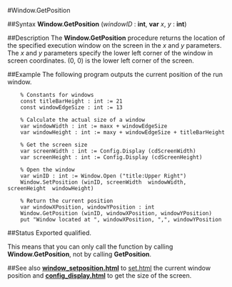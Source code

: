 
#Window.GetPosition

##Syntax
**Window.GetPosition** (_windowID_ : **int**, **var** _x_, _y_ : **int**)


##Description
The **Window.GetPosition** procedure returns the location of the specified execution window on the screen in the _x_ and _y_ parameters. The _x_ and _y_ parameters specify the lower left corner of the window in screen coordinates. (0, 0) is the lower left corner of the screen.


##Example
The following program outputs the current position of the run window.

        % Constants for windows
        const titleBarHeight : int := 21
        const windowEdgeSize : int := 13
        
        % Calculate the actual size of a window
        var windowWidth : int := maxx + windowEdgeSize
        var windowHeight : int := maxy + windowEdgeSize + titleBarHeight
        
        % Get the screen size
        var screenWidth : int := Config.Display (cdScreenWidth)
        var screenHeight : int := Config.Display (cdScreenHeight)
        
        % Open the window
        var winID : int := Window.Open ("title:Upper Right")
        Window.SetPosition (winID, screenWidth  windowWidth,                    screenHeight  windowHeight)
        
        % Return the current position
        var windowXPosition, windowYPosition : int
        Window.GetPosition (winID, windowXPosition, windowYPosition)
        put "Window located at ", windowXPosition, ",", windowYPosition
##Status
Exported qualified.

This means that you can only call the function by calling **Window.GetPosition**, not by calling **GetPosition**.


##See also
**[window_setposition.html](Window.SetPosition)** to [set.html](set) the current window position and **[config_display.html](Config.Display)** to get the size of the screen.


